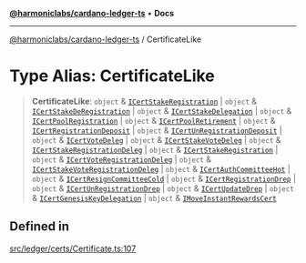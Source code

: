 [**@harmoniclabs/cardano-ledger-ts**](../README.md) • **Docs**

***

[@harmoniclabs/cardano-ledger-ts](../globals.md) / CertificateLike

# Type Alias: CertificateLike

> **CertificateLike**: `object` & [`ICertStakeRegistration`](../interfaces/ICertStakeRegistration.md) \| `object` & [`ICertStakeDeRegistration`](../interfaces/ICertStakeDeRegistration.md) \| `object` & [`ICertStakeDelegation`](../interfaces/ICertStakeDelegation.md) \| `object` & [`ICertPoolRegistration`](../interfaces/ICertPoolRegistration.md) \| `object` & [`ICertPoolRetirement`](../interfaces/ICertPoolRetirement.md) \| `object` & [`ICertRegistrationDeposit`](../interfaces/ICertRegistrationDeposit.md) \| `object` & [`ICertUnRegistrationDeposit`](../interfaces/ICertUnRegistrationDeposit.md) \| `object` & [`ICertVoteDeleg`](../interfaces/ICertVoteDeleg.md) \| `object` & [`ICertStakeVoteDeleg`](../interfaces/ICertStakeVoteDeleg.md) \| `object` & [`ICertStakeRegistrationDeleg`](../interfaces/ICertStakeRegistrationDeleg.md) \| `object` & [`ICertStakeRegistration`](../interfaces/ICertStakeRegistration.md) \| `object` & [`ICertVoteRegistrationDeleg`](../interfaces/ICertVoteRegistrationDeleg.md) \| `object` & [`ICertStakeVoteRegistrationDeleg`](../interfaces/ICertStakeVoteRegistrationDeleg.md) \| `object` & [`ICertAuthCommitteeHot`](../interfaces/ICertAuthCommitteeHot.md) \| `object` & [`ICertResignCommitteeCold`](../interfaces/ICertResignCommitteeCold.md) \| `object` & [`ICertRegistrationDrep`](../interfaces/ICertRegistrationDrep.md) \| `object` & [`ICertUnRegistrationDrep`](../interfaces/ICertUnRegistrationDrep.md) \| `object` & [`ICertUpdateDrep`](../interfaces/ICertUpdateDrep.md) \| `object` & [`ICertGenesisKeyDelegation`](../interfaces/ICertGenesisKeyDelegation.md) \| `object` & [`IMoveInstantRewardsCert`](../interfaces/IMoveInstantRewardsCert.md)

## Defined in

[src/ledger/certs/Certificate.ts:107](https://github.com/HarmonicLabs/cardano-ledger-ts/blob/94dd590ffe94133126b0d8d49920fc7b002e1975/src/ledger/certs/Certificate.ts#L107)
